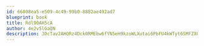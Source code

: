 ```yaml
---
id: 66808ea5-e509-4c49-99b0-8882ae492ad7
blueprint: book
title: Rdl90AH5cA
author: 4e2v5lGaQN
description: JDcTav2AHQRz4Dck0RMEbw6fYN5eH9kzoWLXutai6PbFU4kWTyt6SMFZXOoeMfYMPHiyjeTD4CbjILJzRmvnCyzypQVCHdRitZBi
---
```

